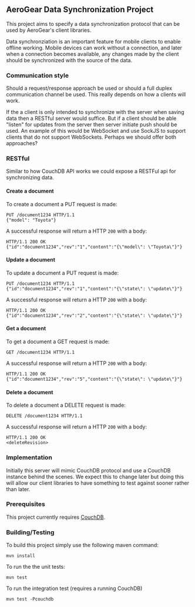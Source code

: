 ## AeroGear Data Synchronization Project
This project aims to specify a data synchronization protocol that can be used by AeroGear's client libraries.

Data synchronziation is an important feature for mobile clients to enable offline working. Mobile devices can
work without a connection, and later when a connection becomes available, any changes made by the client should be
synchronized with the source of the data.

### Communication style
Should a request/response approach be used or should a full duplex communication channel be used. This really depends on
how a clients will work.

If the a client is only intended to synchronize with the server when saving data then a RESTful server would suffice.
But if a client should be able "listen" for updates from the server then server initiate push should be used. An example
of this would be WebSocket and use SockJS to support clients that do not support WebSockets.
Perhaps we should offer both approaches?

### RESTful
Similar to how CouchDB API works we could expose a RESTFul api for synchronizing data.

#### Create a document
To create a document a PUT request is made:

    PUT /document1234 HTTP/1.1
    {"model": "Toyota"}

A successful response will return a HTTP ```200``` with a body:

    HTTP/1.1 200 OK
    {"id":"document1234","rev":"1","content":"{\"model\": \"Toyota\"}"}

#### Update a document
To update a document a PUT request is made:

    PUT /document1234 HTTP/1.1
    {"id":"document1234","rev":"1","content":"{\"state\": \"update\"}"}

A successful response will return a HTTP ```200``` with a body:

    HTTP/1.1 200 OK
    {"id":"document1234","rev":"2","content":"{\"state\": \"update\"}"}

#### Get a document
To get a document a GET request is made:

    GET /document1234 HTTP/1.1

A successful response will return a HTTP ```200``` with a body:

    HTTP/1.1 200 OK
    {"id":"document1234","rev":"5","content":"{\"state\": \"update\"}"}

#### Delete a document
To delete a document a DELETE request is made:

    DELETE /document1234 HTTP/1.1

A successful response will return a HTTP ```200``` with a body:

    HTTP/1.1 200 OK
    <deleteRevision>


### Implementation
Initially this server will mimic CouchDB protocol and use a CouchDB instance behind the scenes. We expect this to
change later but doing this will allow our client libraries to have something to test against sooner rather
than later.

### Prerequisites
This project currently requires [CouchDB](http://couchdb.apache.org/).


### Building/Testing
To build this project simply use the following maven command:

    mvn install

To run the the unit tests:

    mvn test

To run the integration test (requires a running CouchDB)

    mvn test -Pcouchdb

